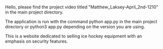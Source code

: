 Hello, please find the project video titled "Matthew_Laksey-April_2nd-1210" in the main project directory.

The application is run with the command python app.py in the main project directory or python3 app.py depending on the version you are using.

This is a website dedicated to selling ice hockey equipment with an emphasis on security features.
